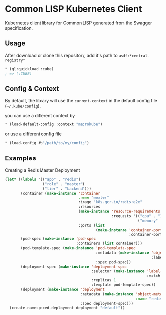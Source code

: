 # Common LISP Kubernetes Client

Kubernetes client library for Common LISP generated from the Swagger specification.

## Usage

After download or clone this repository, add it's path to `asdf:*central-registry*`

```lisp
* (ql:quickload :cube)
; => (:CUBE)
```

## Config & Context

By default, the library will use the `current-context` in the default config file (`~/.kube/config`).

you can use a different context by

```lisp
* (load-default-config :context "macrokube")
```

or use a different config file

```lisp
* (load-config #p"/path/to/my/config")
```

## Examples

Creating a Redis Master Deployment

```lisp
(let* ((labels '(("app" . "redis")
                 ("role" . "master")
                 ("tier" . "backend")))
       (container (make-instance 'container
                                 :name "master"
                                 :image "k8s.gcr.io/redis:e2e"
                                 :resources
                                 (make-instance 'resource-requirements
                                                :requests '(("cpu" . "100m")
                                                            ("memory" . "100Mi")))
                                 :ports (list
                                         (make-instance 'container-port
                                                        :container-port 6379))))
       (pod-spec (make-instance 'pod-spec
                                :containers (list container)))
       (pod-template-spec (make-instance 'pod-template-spec
                                         :metadata (make-instance 'object-meta
                                                                  :labels labels)
                                         :spec pod-spec))
       (deployment-spec (make-instance 'deployment-spec
                                       :selector (make-instance 'label-selector
                                                                :match-labels labels)
                                       :replicas 1
                                       :template pod-template-spec))
       (deployment (make-instance 'deployment
                                  :metadata (make-instance 'object-meta
                                                           :name "redis-master")
                                  :spec deployment-spec)))
  (create-namespaced-deployment deployment "default"))
```
